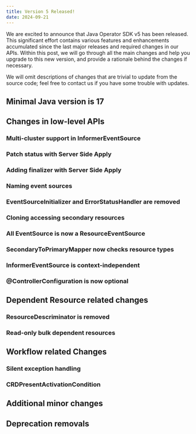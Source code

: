 ```yaml
---
title: Version 5 Released! 
date: 2024-09-21
---
```


We are excited to announce that Java Operator SDK v5 has been released. This significant effort contains
various features and enhancements accumulated since the last major releases and required changes in our APIs.
Within this post, we will go through all the main changes and help you upgrade to this new version, and provide
a rationale behind the changes if necessary.

We will omit descriptions of changes that are trivial to update from the source code; feel free to contact
us if you have some trouble with updates.

## Minimal Java version is 17

## Changes in low-level APIs

### Multi-cluster support in InformerEventSource

### Patch status with Server Side Apply

### Adding finalizer with Server Side Apply

### Naming event sources

### EventSourceInitializer and ErrorStatusHandler are removed

### Cloning accessing secondary resources

### All EventSource is now a ResourceEventSource

### SecondaryToPrimaryMapper now checks resource types

### InformerEventSource is context-independent

### @ControllerConfiguration is now optional

## Dependent Resource related changes

### ResourceDescriminator is removed

### Read-only bulk dependent resources


## Workflow related Changes

### Silent exception handling

### CRDPresentActivationCondition 

## Additional minor changes

## Deprecation removals

